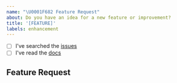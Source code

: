 ```yaml
---
name: "\U0001F682 Feature Request"
about: Do you have an idea for a new feature or improvement?
title: '[FEATURE]'
labels: enhancement
---
```


<!--
    Thanks for wanting to make djLint better.

    Have you...
-->

- [ ] I've searched the [issues](https://github.com/djlint/djLint/issues)
- [ ] I've read the [docs](https://djlint.com)

## Feature Request

<!-- Thanks! 🤠 -->
